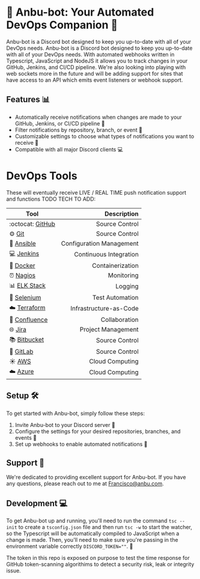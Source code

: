 # 🤖 Anbu-bot: Your Automated DevOps Companion 🤖
Anbu-bot is a Discord bot designed to keep you up-to-date with all of your DevOps needs. 
Anbu-bot is a Discord bot designed to keep you up-to-date with all of your DevOps needs. 
With automated webhooks written in Typescript, JavaScript and NodeJS
it allows you to track changes in your GitHub, Jenkins, and CI/CD pipeline.
We're also looking into playing with web sockets more in the future and will be adding support 
for sites that have access to an API which emits event listeners or webhook support.

## Features 📊

* Automatically receive notifications when changes are made to your GitHub, Jenkins, or CI/CD pipeline 🔔
* Filter notifications by repository, branch, or event 🔎
* Customizable settings to choose what types of notifications you want to receive 🔧
* Compatible with all major Discord clients 💻

# DevOps Tools 
These will eventually receive LIVE / REAL TIME push notification support and functions
TODO TECH TO ADD: 

| Tool                                                                                            | Description          |
| ----------------------------------------------------------------------------------------------- | -------------------: |
| :octocat: [GitHub](https://github.com/)                                                         | Source Control       |
| :gear: [Git](https://git-scm.com/)                                                             | Source Control       |
| :rocket: [Ansible](https://www.ansible.com/)                                                    | Configuration Management |
| :computer: [Jenkins](https://www.jenkins.io/)                                                   | Continuous Integration |
| :whale2: [Docker](https://www.docker.com/)                                                      | Containerization |
| :alarm_clock: [Nagios](https://www.nagios.org/)                                                 | Monitoring |
| :bar_chart: [ELK Stack](https://www.elastic.co/elk-stack)                                       | Logging |
| :robot: [Selenium](https://www.seleniumhq.org/)                                                 | Test Automation |
| :cloud: [Terraform](https://www.terraform.io/)                                                  | Infrastructure-as-Code |
| :key: [Confluence](https://www.atlassian.com/software/confluence)                               | Collaboration  |
| :globe_with_meridians: [Jira](https://www.atlassian.com/software/jira)                           | Project Management  |
| :books: [Bitbucket](https://bitbucket.org/)                                                     | Source Control  |
| :file_folder: [GitLab](https://about.gitlab.com/)                                                | Source Control  |
| :sunny: [AWS](https://aws.amazon.com/)                                                          | Cloud Computing  |
| :cloud: [Azure](https://azure.microsoft.com/en-us/)                                              | Cloud Computing  |


## Setup 🛠

To get started with Anbu-bot, simply follow these steps:

1. Invite Anbu-bot to your Discord server 🤝
2. Configure the settings for your desired repositories, branches, and events 🧩
3. Set up webhooks to enable automated notifications 🤖

## Support 💬

We're dedicated to providing excellent support for Anbu-bot. If you have any questions, please reach out to me at Francisco@anbu.com.

## Development 💻

To get Anbu-bot up and running, you'll need to run the command `tsc --init` to create a `tsconfig.json` file and then run `tsc -w` to start the watcher, so the Typescript will be automatically compiled to JavaScript when a change is made. Then, you'll need to make sure you're passing in the environment variable correctly `DISCORD_TOKEN=""`.  🔧

The token in this repo is exposed on purpose to test the time response for GitHub token-scanning algorithims to detect a security risk, leak or integrity issue. 
